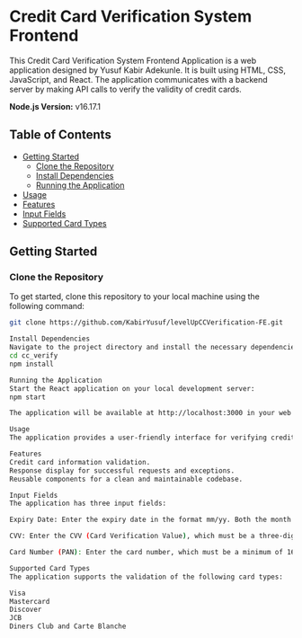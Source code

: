 # Credit Card Verification System Frontend

This Credit Card Verification System Frontend Application is a web application designed by Yusuf Kabir Adekunle. It is built using HTML, CSS, JavaScript, and React. The application communicates with a backend server by making API calls to verify the validity of credit cards.

**Node.js Version:** v16.17.1

## Table of Contents

- [Getting Started](#getting-started)
  - [Clone the Repository](#clone-the-repository)
  - [Install Dependencies](#install-dependencies)
  - [Running the Application](#running-the-application)
- [Usage](#usage)
- [Features](#features)
- [Input Fields](#input-fields)
- [Supported Card Types](#supported-card-types)

## Getting Started

### Clone the Repository

To get started, clone this repository to your local machine using the following command:

```bash
git clone https://github.com/KabirYusuf/levelUpCCVerification-FE.git

Install Dependencies
Navigate to the project directory and install the necessary dependencies:
cd cc_verify
npm install

Running the Application
Start the React application on your local development server:
npm start

The application will be available at http://localhost:3000 in your web browser.

Usage
The application provides a user-friendly interface for verifying credit card information. Input your card details and click the "Validate" button. The response from the backend server will be displayed below the button.

Features
Credit card information validation.
Response display for successful requests and exceptions.
Reusable components for a clean and maintainable codebase.

Input Fields
The application has three input fields:

Expiry Date: Enter the expiry date in the format mm/yy. Both the month and year must be two-digit numbers. The field accepts only digits, with no spaces or special characters.

CVV: Enter the CVV (Card Verification Value), which must be a three-digit number. The field accepts only digits, with no spaces or special characters.

Card Number (PAN): Enter the card number, which must be a minimum of 16 characters and a maximum of 19 characters. The field accepts only digits, with no spaces or special characters.

Supported Card Types
The application supports the validation of the following card types:

Visa
Mastercard
Discover
JCB
Diners Club and Carte Blanche

